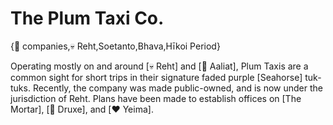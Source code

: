 # The Plum Taxi Co.

{🏢 companies,💀 Reht,Soetanto,Bhava,Hīkoi Period}

Operating mostly on and around [💀 Reht] and [🐐 Aaliat], Plum Taxis are a common sight for short trips in their signature faded purple [Seahorse] tuk-tuks. Recently, the company was made public-owned, and is now under the jurisdiction of Reht. Plans have been made to establish offices on [The Mortar], [🌱 Druxe], and [❤️ Yeima].
